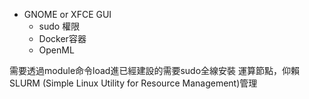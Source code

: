 - GNOME or XFCE GUI
	- sudo 權限
	- Docker容器
	- OpenML

需要透過module命令load進已經建設的需要sudo全線安裝
運算節點，仰賴SLURM (Simple Linux Utility for Resource Management)管理